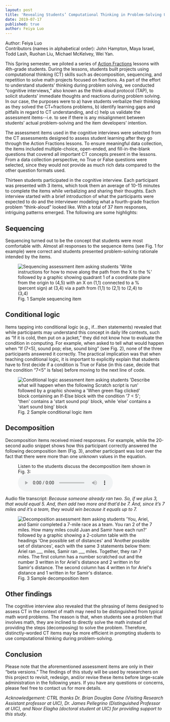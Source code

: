 ```yaml
---
layout: post
title: 'Revealing Students’ Computational Thinking in Problem-Solving Using Cognitive Interviews and Think-Aloud Protocols'
date: 2019-07-17
published: true
author: Feiya Luo
---
```


Author: Feiya Luo<br />
Contributors (names in alphabetical order): John Hampton, Maya Israel, Todd Lash, Ruohan Liu, Michael McKelvey, Wei Yan.

This Spring semester, we piloted a series of [Action Fractions](https://www.canonlab.org/actionfractionslessons) lessons with 4th-grade students. During the lessons, students built projects using computational thinking (CT) skills such as decomposition, sequencing, and repetition to solve math projects focused on fractions. As part of the effort to understand students’ thinking during problem solving, we conducted “cognitive interviews,” also known as the think-aloud protocol (TAP), to solicit students’ immediate thoughts and reactions during problem solving. In our case, the purposes were to a) have students verbalize their thinking as they solved the CT+fractions problems, b) identify learning gaps and pitfalls in regard to CT understanding, and c) help us validate the assessment items--i.e. to see if there is any misalignment between students’ actual problem-solving and the item developers’ intention. 

The assessment items used in the cognitive interviews were selected from the CT assessments designed to assess student learning after they go through the Action Fractions lessons. To ensure meaningful data collection, the items included multiple-choice, open-ended, and fill-in-the-blank questions that covered all important CT concepts present in the lessons. From a data collection perspective, no True or False questions were selected, since they would not provide as much rich data compared to the other question formats used. 

<!--excerpt-->

Thirteen students participated in the cognitive interview. Each participant was presented with 3 items, which took them an average of 10-15 minutes to complete the items while verbalizing and sharing their thoughts. Each interview started with a brief introduction of what the participants were expected to do and the interviewer modeling what a fourth-grade fraction problem “think-aloud” looked like. With a total of 37 item responses, intriguing patterns emerged. The following are some highlights:

## Sequencing

Sequencing turned out to be the concept that students were most comfortable with. Almost all responses to the sequence items (see Fig. 1 for example) were correct and students presented problem-solving rationale intended by the items.

<figure><img src="{{ site.images }}blog/2019-07-17-figure-1.png" alt="Sequencing assessment item asking students 'Write instructions for how to move along the path from the X to the %' followed by a graphic showing quadrant 1 of a coordinate plane from the origin to (4,5) with an X on (1,1) connected to a % (percent sign) at (3,4) via a path from (1,1) to (2,1) to (2,4) to (3,4)" title="Sequencing assessment item asking students 'Write instructions for how to move along the path from the X to the %' followed by a graphic showing quadrant 1 of a coordinate plane from the origin to (4,5) with an X on (1,1) connected to a % (percent sign) at (3,4) via a path from (1,1) to (2,1) to (2,4) to (3,4)"><figcaption>Fig. 1 Sample sequencing item</figcaption></figure>

## Conditional logic

Items tapping into conditional logic (e.g., if...then statements) revealed that while participants may understand this concept in daily life contexts, such as “If it is cold, then put on a jacket,” they did not know how to evaluate the condition in computing. For example, when asked to tell what would happen when “If (7<5), sound pop; else, sound bing” (see Fig. 2), none of the three participants answered it correctly. The practical implication was that when teaching conditional logic, it is important to explicitly explain that students have to first decide if a condition is True or False (in this case, decide that the condition “7<5” is false) before moving to the next line of code.

<figure><img src="{{ site.images }}blog/2019-07-17-figure-2.png" alt="Conditional logic assessment item asking students 'Describe what will happen when the following Scratch script is run' followed by a graphic showing a 'When green flag clicked' block containing an If-Else block with the condition '7 < 5'; 'then' contains a 'start sound pop' block, while 'else' contains a 'start sound bing' block" title="Conditional logic assessment item asking students 'Describe what will happen when the following Scratch script is run' followed by a graphic showing a 'When green flag clicked' block containing an If-Else block with the condition '7 < 5'; 'then' contains a 'start sound pop' block, while 'else' contains a 'start sound bing' block"><figcaption>Fig. 2 Sample conditional logic item</figcaption></figure>

## Decomposition

Decomposition items received mixed responses. For example, while the 20-second audio snippet shows how this participant correctly answered the following decomposition item (Fig. 3), another participant was lost over the fact that there were more than one unknown values in the equation.

<figure>
    <figcaption>Listen to the students discuss the decomposition item shown in Fig. 3:</figcaption>
    <audio
        controls
		preload="metadata"
        src="{{ site.files }}2019-07-17/2019-07-17-20-sec-snippet.mp3">
            Your browser does not support the
            <code>audio</code> element.
    </audio>
</figure>

Audio file transcript: _Because someone already ran two. So, if we plus 3, that would equal 5. And, then add two more and that’d be 7. And, since it’s 7 miles and it’s a team, they would win because it equals up to 7._

<figure><img src="{{ site.images }}blog/2019-07-17-figure-3.png" alt="Decomposition assessment item asking students 'You, Ariel, and Samir completed a 7-mile race as a team. You ran 2 of the 7 miles. How many miles could Juan and Samir have each run?' followed by a graphic showing a 2-column table with the headings 'One possible set of distances' and 'Another possible set of distances', each with the same 3 statements below them: Ariel ran ___ miles, Samir ran ___ miles. Together, they ran 7 miles. The first column has a number scratched out and the number 3 written in for Ariel's distance and 2 written in for Samir's distance. The second column has 4 written in for Ariel's distance and 1 written in for Samir's distance." title="Decomposition assessment item asking students 'You, Ariel, and Samir completed a 7-mile race as a team. You ran 2 of the 7 miles. How many miles could Juan and Samir have each run?' followed by a graphic showing a 2-column table with the headings 'One possible set of distances' and 'Another possible set of distances', each with the same 3 statements below them: Ariel ran ___ miles, Samir ran ___ miles. Together, they ran 7 miles. The first column has a number scratched out and the number 3 written in for Ariel's distance and 2 written in for Samir's distance. The second column has 4 written in for Ariel's distance and 1 written in for Samir's distance."><figcaption>Fig. 3 Sample decomposition item</figcaption></figure>

## Other findings

The cognitive interview also revealed that the phrasing of items designed to assess CT in the context of math may need to be distinguished from typical math word problems. The reason is that, when students see a problem that involves math, they are inclined to directly solve the math instead of providing the steps (decomposing) to solve the problem. Therefore, distinctly-worded CT items may be more efficient in prompting students to use computational thinking during problem-solving.

## Conclusion

Please note that the aforementioned assessment items are only in their “beta versions.” The findings of this study will be used by researchers on this project to revisit, redesign, and/or revise these items before large-scale administration in the following years. If you have any questions or concerns, please feel free to contact us for more details.

_Acknowledgement: CTRL thanks Dr. Brian Douglas Gane (Visiting Research Assistant professor at UIC), Dr. James Pellegrino (Distinguished Professor at UIC), and Noor Elagha (doctoral student at UIC) for providing support to this study._
